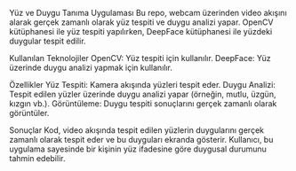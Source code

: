 Yüz ve Duygu Tanıma Uygulaması
Bu repo, webcam üzerinden video akışını alarak gerçek zamanlı olarak yüz tespiti ve duygu analizi yapar. 
OpenCV kütüphanesi ile yüz tespiti yapılırken, DeepFace kütüphanesi ile yüzdeki duygular tespit edilir.

Kullanılan Teknolojiler
OpenCV: Yüz tespiti için kullanılır.
DeepFace: Yüz üzerinde duygu analizi yapmak için kullanılır.

Özellikler
Yüz Tespiti: Kamera akışında yüzleri tespit eder.
Duygu Analizi: Tespit edilen yüzler üzerinde duygu analizi yapar (örneğin, mutlu, üzgün, kızgın vb.).
Görüntüleme: Duygu tespiti sonuçlarını gerçek zamanlı olarak görüntüler.

Sonuçlar
Kod, video akışında tespit edilen yüzlerin duygularını gerçek zamanlı olarak tespit eder ve bu duyguları ekranda gösterir. 
Kullanıcı, bu uygulama sayesinde bir kişinin yüz ifadesine göre duygusal durumunu tahmin edebilir.

